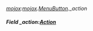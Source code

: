 _[mojox](../../modules/mojox/mojox-module.md):[mojox](../../modules/mojox/mojox-module.md).[MenuButton](../../modules/mojox/mojox-menubutton.md).\_action_
##### Field \_action:[Action](../../modules/mojox/mojox-action.md)
